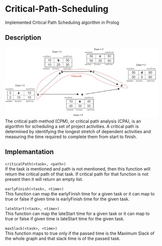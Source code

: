 # Critical-Path-Scheduling
Implemented Critical Path Scheduling algorithm in Prolog

## Description

![CPS-example](https://github.com/Saurabh110/Critical-Path-Scheduling/blob/master/CriticalPath-example.jpg)  
The critical path method (CPM), or critical path analysis (CPA), is an algorithm for scheduling a set of project activities. A critical path is determined by identifying the longest stretch of dependent activities and measuring the time required to complete them from start to finish.


## Implemantation

```criticalPath(<task>, <path>)```  
If the task is mentioned and path is not mentioned, then this function will return 	the critical path of that task. If critical path for that function is not present then it will return an empty list.

```earlyFinish(<task>, <time>)```  
This function can map the earlyFinish time for a given task or it can map to true	or false if given time is earlyFinish time for the given task.

```lateStart(<task>, <time>)```  
This function can map the lateStart time for a given task or it can map to true	or false if given time is lateStart time for the given task.

```maxSlack(<task>, <time>)```  
This function maps to true only if the passed time is the Maximum Slack of the whole graph and that slack time is of the passed task.

